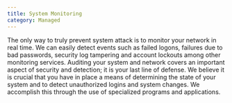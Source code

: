```yaml
---
title: System Monitoring
category: Managed
---
```


The only way to truly prevent system attack is to monitor your network in real time. We can easily detect events such as failed logons, failures due to bad passwords, security log tampering and account lockouts among other monitoring services. Auditing your system and network covers an important aspect of security and detection; it is your last line of defense. We believe it is crucial that you have in place a means of determining the state of your system and to detect unauthorized logins and system changes. We accomplish this through the use of specialized programs and applications.
